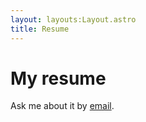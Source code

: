 ```yaml
---
layout: layouts:Layout.astro
title: Resume
---
```


# My resume

Ask me about it by [email](mailto:karl@guillotte.info).
